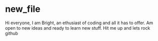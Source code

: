 # new_file

Hi everyone,
I am Bright, an ethusiast of coding and all it has to offer. Am open to new ideas and ready to learn new stuff. Hit me up and lets rock github
